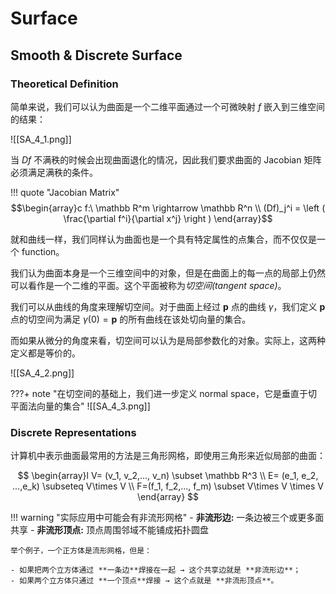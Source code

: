 
# Surface

## Smooth & Discrete Surface

### Theoretical Definition

简单来说，我们可以认为曲面是一个二维平面通过一个可微映射 $f$ 嵌入到三维空间的结果：

![[SA_4_1.png]]

当 $Df$ 不满秩的时候会出现曲面退化的情况，因此我们要求曲面的 Jacobian 矩阵必须满足满秩的条件。

!!! quote "Jacobian Matrix"
	$$\begin{array}c f:\ \mathbb R^m \rightarrow \mathbb R^n \\ (Df)_j^i = \left ( \frac{\partial f^i}{\partial x^j} \right ) \end{array}$$

就和曲线一样，我们同样认为曲面也是一个具有特定属性的点集合，而不仅仅是一个 function。

我们认为曲面本身是一个三维空间中的对象，但是在曲面上的每一点的局部上仍然可以看作是一个二维的平面。这个平面被称为*切空间(tangent space)*。

我们可以从曲线的角度来理解切空间。对于曲面上经过 $\mathbf{p}$ 点的曲线 $\gamma$，我们定义 $\mathbf{p}$ 点的切空间为满足 $\gamma(0)=\mathbf{p}$ 的所有曲线在该处切向量的集合。

而如果从微分的角度来看，切空间可以认为是局部参数化的对象。实际上，这两种定义都是等价的。

![[SA_4_2.png]]



???+ note "在切空间的基础上，我们进一步定义 normal space，它是垂直于切平面法向量的集合"
	![[SA_4_3.png]]

### Discrete Representations

计算机中表示曲面最常用的方法是三角形网格，即使用三角形来近似局部的曲面：

$$
\begin{array}l
V= (v_1, v_2,..., v_n) \subset \mathbb R^3
\\ E= (e_1, e_2, ...,e_k) \subseteq V\times V \\
F=(f_1, f_2,..., f_m) \subset V\times V \times V
\end{array}
$$

!!! warning "实际应用中可能会有非流形网格"
	- **非流形边:** 一条边被三个或更多面共享
	- **非流形顶点:** 顶点周围邻域不能铺成拓扑圆盘
	
	举个例子，一个正方体是流形网格，但是：
	
	- 如果把两个立方体通过 **一条边**焊接在一起 → 这个共享边就是 **非流形边**；
	- 如果两个立方体只通过 **一个顶点**焊接 → 这个点就是 **非流形顶点**。


